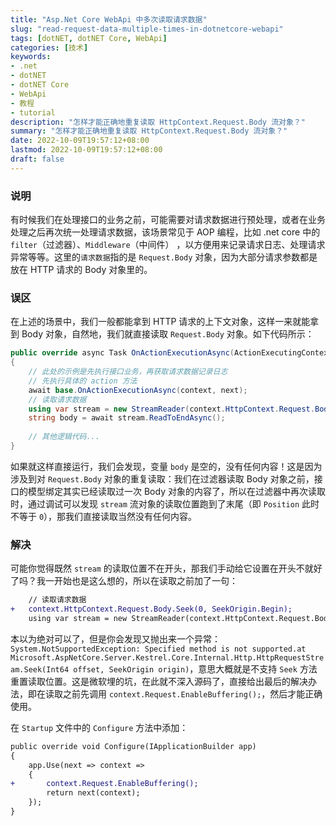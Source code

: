 ```yaml
---
title: "Asp.Net Core WebApi 中多次读取请求数据"
slug: "read-request-data-multiple-times-in-dotnetcore-webapi"
tags: [dotNET, dotNET Core, WebApi]
categories: [技术]
keywords:
- .net
- dotNET
- dotNET Core
- WebApi
- 教程
- tutorial
description: "怎样才能正确地重复读取 HttpContext.Request.Body 流对象？"
summary: "怎样才能正确地重复读取 HttpContext.Request.Body 流对象？"
date: 2022-10-09T19:57:12+08:00
lastmod: 2022-10-09T19:57:12+08:00
draft: false
---
```


### 说明

有时候我们在处理接口的业务之前，可能需要对请求数据进行预处理，或者在业务处理之后再次统一处理请求数据，该场景常见于 AOP 编程，比如 .net core 中的 `filter`（过滤器）、`Middleware`（中间件） ，以方便用来记录请求日志、处理请求异常等等。这里的`请求数据`指的是 `Request.Body` 对象，因为大部分请求参数都是放在 HTTP 请求的 Body 对象里的。



### 误区

在上述的场景中，我们一般都能拿到 HTTP 请求的上下文对象，这样一来就能拿到 Body 对象，自然地，我们就直接读取 `Request.Body` 对象。如下代码所示：

``` csharp
public override async Task OnActionExecutionAsync(ActionExecutingContext context, ActionExecutionDelegate next)
{
    // 此处的示例是先执行接口业务，再获取请求数据记录日志
    // 先执行具体的 action 方法
    await base.OnActionExecutionAsync(context, next);
    // 读取请求数据
    using var stream = new StreamReader(context.HttpContext.Request.Body, Encoding.UTF8);
    string body = await stream.ReadToEndAsync();
    
    // 其他逻辑代码...
}
```

如果就这样直接运行，我们会发现，变量 `body` 是空的，没有任何内容！这是因为涉及到对 `Request.Body` 对象的重复读取：我们在过滤器读取 Body 对象之前，接口的模型绑定其实已经读取过一次 Body 对象的内容了，所以在过滤器中再次读取时，通过调试可以发现 `stream` 流对象的读取位置跑到了末尾（即 `Position` 此时不等于 `0`），那我们直接读取当然没有任何内容。



### 解决

可能你觉得既然 `stream` 的读取位置不在开头，那我们手动给它设置在开头不就好了吗？我一开始也是这么想的，所以在读取之前加了一句：

``` diff
	// 读取请求数据
+ 	context.HttpContext.Request.Body.Seek(0, SeekOrigin.Begin);
	using var stream = new StreamReader(context.HttpContext.Request.Body, Encoding.UTF8);
```

本以为绝对可以了，但是你会发现又抛出来一个异常：`System.NotSupportedException: Specified method is not supported.at Microsoft.AspNetCore.Server.Kestrel.Core.Internal.Http.HttpRequestStream.Seek(Int64 offset, SeekOrigin origin)`，意思大概就是不支持 `Seek` 方法重置读取位置。这是微软埋的坑，在此就不深入源码了，直接给出最后的解决办法，即在读取之前先调用 `context.Request.EnableBuffering();`，然后才能正确使用。

在 `Startup` 文件中的 `Configure` 方法中添加：

``` diff
public override void Configure(IApplicationBuilder app)
{
    app.Use(next => context =>
    {
+       context.Request.EnableBuffering();
        return next(context);
    });
}
```
